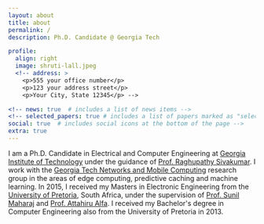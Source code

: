 ```yaml
---
layout: about
title: about
permalink: /
description: Ph.D. Candidate @ Georgia Tech

profile:
  align: right
  image: shruti-lall.jpeg
  <!-- address: >
    <p>555 your office number</p>
    <p>123 your address street</p>
    <p>Your City, State 12345</p> -->

<!-- news: true  # includes a list of news items -->
<!-- selected_papers: true # includes a list of papers marked as "selected={true}" -->
social: true  # includes social icons at the bottom of the page -->
extra: true
---
```



I am a Ph.D. Candidate in Electrical and Computer Engineering at [Georgia Institute of Technology](https://www.gatech.edu/) under the guidance of [Prof. Raghupathy Sivakumar](https://siva.ece.gatech.edu/). I work with the [Georgia Tech Networks and Mobile Computing](http://www.gnan.ece.gatech.edu/) research group in the areas of edge computing, predictive caching and machine learning. In 2015, I received my Masters in Electronic Engineering from the [University of Pretoria](https://www.up.ac.za/), South Africa, under the supervision of [Prof. Sunil Maharaj](https://www.up.ac.za/eece/article/1952219/prof-btj-maharaj-sunil) and [Prof. Attahiru Alfa](https://home.cc.umanitoba.ca/~alfa/index.html). I received my Bachelor's degree in Computer Engineering also from the University of Pretoria in 2013.




<!-- My research is in the areas of edge computing, wireless communications and networking, machine learning, predictive caching as well as data mining and modeling. -->
